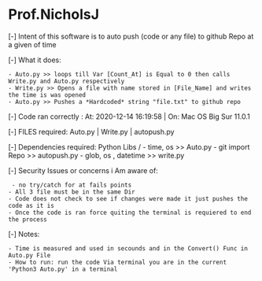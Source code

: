 # Prof.NicholsJ

[-] Intent of this software is to auto push (code or any file) to github Repo at a given of time

[-] What it does:
	
	- Auto.py >> loops till Var [Count_At] is Equal to 0 then calls Write.py and Auto.py respectively
	- Write.py >> Opens a file with name stored in [File_Name] and writes the time is was opened
	- Auto.py >> Pushes a *Hardcoded* string "file.txt" to github repo

[-] Code ran correctly : 
      At: 2020-12-14 16:19:58 
    | On: Mac OS Big Sur 11.0.1

[-] FILES required: Auto.py | Write.py | autopush.py
	 
[-] Dependencies required:
        Python Libs /
        - time, os >> Auto.py
        - git import Repo >> autopush.py
        - glob, os , datetime >> write.py

[-] Security Issues or concerns i Am aware of:
    
	 - no try/catch for at fails points
    - All 3 file must be in the same Dir 
    - Code does not check to see if changes were made it just pushes the code as it is
    - Once the code is ran force quiting the terminal is requiered to end the process

[-] Notes: 

    - Time is measured and used in secounds and in the Convert() Func in Auto.py File
    - How to run: run the code Via terminal you are in the current 'Python3 Auto.py' in a terminal
